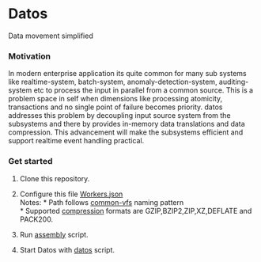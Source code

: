 # Datos
Data movement simplified  



### Motivation
In modern enterprise application its quite common for many sub systems like realtime-system, batch-system, anomaly-detection-system, auditing-system etc to process the input in parallel from a common source. This is a problem space in self when dimensions like processing atomicity, transactions and no single point of failure becomes priority. datos addresses this problem by decoupling input source system from the subsystems and there by provides in-memory data translations and data compression. This advancement will make the subsystems efficient and support realtime event handling practical.  



### Get started

1. Clone this repository.

2. Configure this file   [Workers.json](https://github.com/distribuitech/datos/blob/develop/datos/settings/Workers.json)  
       Notes: 
       * Path follows [common-vfs](http://commons.apache.org/proper/commons-vfs/filesystems.html) naming pattern  
       * Supported [compression](https://github.com/distribuitech/datos/blob/develop/datos/src/main/scala/com/distribuit/datos/compression/Compression.scala) formats are  GZIP,BZIP2,ZIP,XZ,DEFLATE and PACK200.  
              
3. Run [assembly](https://github.com/distribuitech/datos/blob/develop/datos/sbin/assembly) script.  
4. Start Datos with [datos](https://github.com/distribuitech/datos/blob/develop/datos/bin/datos) script.  
